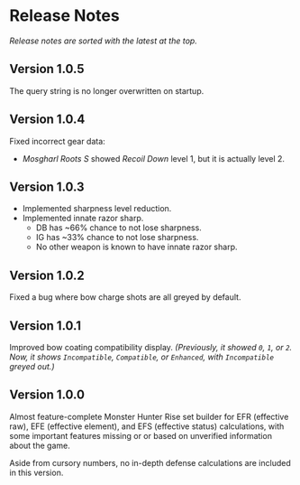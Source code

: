 # Release Notes

*Release notes are sorted with the latest at the top.*

## Version 1.0.5

The query string is no longer overwritten on startup.

## Version 1.0.4

Fixed incorrect gear data:

- *Mosgharl Roots S* showed *Recoil Down* level 1, but it is actually level 2.

## Version 1.0.3

- Implemented sharpness level reduction.
- Implemented innate razor sharp.
    - DB has ~66% chance to not lose sharpness.
    - IG has ~33% chance to not lose sharpness.
    - No other weapon is known to have innate razor sharp.

## Version 1.0.2

Fixed a bug where bow charge shots are all greyed by default.

## Version 1.0.1

Improved bow coating compatibility display. *(Previously, it showed `0`, `1`, or `2`. Now, it shows `Incompatible`, `Compatible`, or `Enhanced`, with `Incompatible` greyed out.)*

## Version 1.0.0

Almost feature-complete Monster Hunter Rise set builder for EFR (effective raw), EFE (effective element), and EFS (effective status) calculations, with some important features missing or or based on unverified information about the game.

Aside from cursory numbers, no in-depth defense calculations are included in this version.

